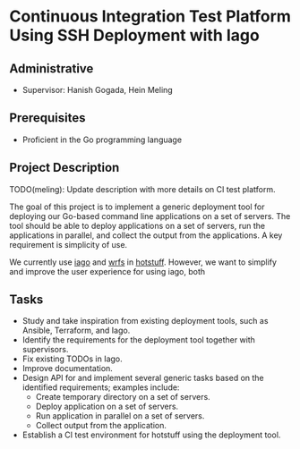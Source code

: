 # Continuous Integration Test Platform Using SSH Deployment with Iago

## Administrative

- Supervisor: Hanish Gogada, Hein Meling

## Prerequisites

- Proficient in the Go programming language

## Project Description

TODO(meling): Update description with more details on CI test platform.

The goal of this project is to implement a generic deployment tool for deploying our Go-based command line applications on a set of servers.
The tool should be able to deploy applications on a set of servers, run the applications in parallel, and collect the output from the applications.
A key requirement is simplicity of use.

We currently use [iago][1] and [wrfs][2] in [hotstuff][3].
However, we want to simplify and improve the user experience for using iago, both

## Tasks

- Study and take inspiration from existing deployment tools, such as Ansible, Terraform, and Iago.
- Identify the requirements for the deployment tool together with supervisors.
- Fix existing TODOs in Iago.
- Improve documentation.
- Design API for and implement several generic tasks based on the identified requirements; examples include:
  - Create temporary directory on a set of servers.
  - Deploy application on a set of servers.
  - Run application in parallel on a set of servers.
  - Collect output from the application.
- Establish a CI test environment for hotstuff using the deployment tool.

[1]: https://github.com/relab/iago
[2]: https://github.com/relab/wrfs
[3]: https://github.com/relab/hotstuff
